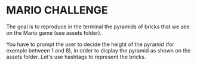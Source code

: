 # MARIO CHALLENGE

The goal is to reproduce in the terminal the pyramids of bricks that we see on the Mario game (see assets folder).

You have to prompt the user to decide the height of the pyramid (for exemple between 1 and 8), in order to display the pyramid as shown on the assets folder. Let's use hashtags to represent the bricks.
